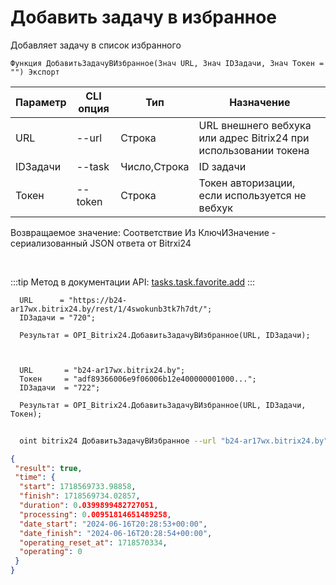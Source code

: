 ﻿---
sidebar_position: 17
---

# Добавить задачу в избранное
 Добавляет задачу в список избранного



`Функция ДобавитьЗадачуВИзбранное(Знач URL, Знач IDЗадачи, Знач Токен = "") Экспорт`

  | Параметр | CLI опция | Тип | Назначение |
  |-|-|-|-|
  | URL | --url | Строка | URL внешнего вебхука или адрес Bitrix24 при использовании токена |
  | IDЗадачи | --task | Число,Строка | ID задачи |
  | Токен | --token | Строка | Токен авторизации, если используется не вебхук |

  
  Возвращаемое значение:   Соответствие Из КлючИЗначение - сериализованный JSON ответа от Bitrxi24

<br/>

:::tip
Метод в документации API: [tasks.task.favorite.add](https://dev.1c-bitrix.ru/rest_help/tasks/task/tasks/tasks_task_favorite_add.php)
:::
<br/>


```bsl title="Пример кода"
  URL      = "https://b24-ar17wx.bitrix24.by/rest/1/4swokunb3tk7h7dt/";
  IDЗадачи = "720";
  
  Результат = OPI_Bitrix24.ДобавитьЗадачуВИзбранное(URL, IDЗадачи);
  
  
  
  URL       = "b24-ar17wx.bitrix24.by";
  Токен     = "adf89366006e9f06006b12e400000001000...";
  IDЗадачи  = "722";
  
  Результат = OPI_Bitrix24.ДобавитьЗадачуВИзбранное(URL, IDЗадачи, Токен);
```
	


```sh title="Пример команды CLI"
    
  oint bitrix24 ДобавитьЗадачуВИзбранное --url "b24-ar17wx.bitrix24.by" --task "170" --token "b9df7366006e9f06006b12e400000001000..."

```

```json title="Результат"
{
 "result": true,
 "time": {
  "start": 1718569733.98858,
  "finish": 1718569734.02857,
  "duration": 0.0399899482727051,
  "processing": 0.00951814651489258,
  "date_start": "2024-06-16T20:28:53+00:00",
  "date_finish": "2024-06-16T20:28:54+00:00",
  "operating_reset_at": 1718570334,
  "operating": 0
 }
}
```
